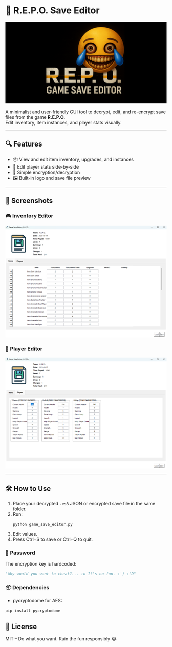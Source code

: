 # 🧠 R.E.P.O. Save Editor

<div align="center">
  <img src="logo.png" alt="R.E.P.O. Logo" style="max-height: 300px; height: auto; width: auto;" />
</div>

A minimalist and user-friendly GUI tool to decrypt, edit, and re-encrypt save files from the game **R.E.P.O.**  
Edit inventory, item instances, and player stats visually.

---

## 🔍 Features

- 📦 View and edit item inventory, upgrades, and instances
- 👥 Edit player stats side-by-side
- 🧠 Simple encryption/decryption
- 🖼️ Built-in logo and save file preview

---

## 📸 Screenshots

### 🎮 Inventory Editor
![Inventory](screenshot_items.png)

### 🧍 Player Editor
![Players](screenshot_players.png)

---

## 🛠️ How to Use

1. Place your decrypted `.es3` JSON or encrypted save file in the same folder.
2. Run:
   ```bash
   python game_save_editor.py
3. Edit values.
4. Press Ctrl+S to save or Ctrl+Q to quit.

### 🔐 Password
The encryption key is hardcoded:
```python
"Why would you want to cheat?... :o It's no fun. :') :'D"
```

### 📦 Dependencies
- pycryptodome for AES:
```bash
pip install pycryptodome
```

## 💬 License
MIT – Do what you want. Ruin the fun responsibly 😂